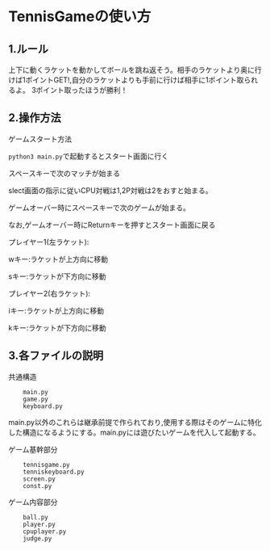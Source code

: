 # TennisGameの使い方
## 1.ルール
上下に動くラケットを動かしてボールを跳ね返そう。相手のラケットより奥に行けば1ポイントGET!,自分のラケットよりも手前に行けば相手に1ポイント取られるよ。
3ポイント取ったほうが勝利！

## 2.操作方法
ゲームスタート方法

`python3 main.py`で起動するとスタート画面に行く

スペースキーで次のマッチが始まる

slect画面の指示に従いCPU対戦は1,2P対戦は2をおすと始まる。

ゲームオーバー時にスペースキーで次のゲームが始まる。

なお,ゲームオーバー時にReturnキーを押すとスタート画面に戻る

プレイヤー1(左ラケット):

wキー:ラケットが上方向に移動

sキー:ラケットが下方向に移動


プレイヤー2(右ラケット):

iキー:ラケットが上方向に移動

kキー:ラケットが下方向に移動

## 3.各ファイルの説明
共通構造
```html:File
    main.py
    game.py
    keyboard.py
```

main.py以外のこれらは継承前提で作られており,使用する際はそのゲームに特化した構造になるようにする。main.pyには遊びたいゲームを代入して起動する。

ゲーム基幹部分
```html:File
    tennisgame.py
    tenniskeyboard.py
    screen.py
    const.py
```

ゲーム内容部分
```html:File
    ball.py
    player.py
    cpuplayer.py
    judge.py
```